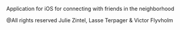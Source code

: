 Application for iOS for connecting with friends in the neighborhood

@All rights reserved
Julie Zintel, Lasse Terpager & Victor Flyvholm
